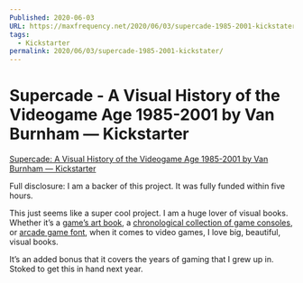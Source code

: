 ```yaml
---
Published: 2020-06-03
URL: https://maxfrequency.net/2020/06/03/supercade-1985-2001-kickstater/
tags:
  - Kickstarter
permalink: 2020/06/03/supercade-1985-2001-kickstater/
---
```

# Supercade - A Visual History of the Videogame Age 1985-2001 by Van Burnham — Kickstarter

[Supercade: A Visual History of the Videogame Age 1985-2001 by Van Burnham — Kickstarter](https://www.kickstarter.com/projects/vanburnham/supercade-a-visual-history-of-the-videogame-age-1985-2001)

Full disclosure: I am a backer of this project. It was fully funded within five hours.

This just seems like a super cool project. I am a huge lover of visual books. Whether it’s a [game’s art book](https://www.gamespot.com/articles/new-uncharted-4-book-features-never-before-seen-ar/1100-6436097/), a [chronological collection of game consoles](https://www.amazon.com/dp/1593277431/ref=cm_sw_em_r_mt_dp_U_WkQ1Eb3NCSG4R), or [arcade game font](https://www.amazon.com/dp/0500021740/ref=cm_sw_em_r_mt_dp_U_MlQ1EbPG74JMF), when it comes to video games, I love big, beautiful, visual books.

It’s an added bonus that it covers the years of gaming that I grew up in. Stoked to get this in hand next year.